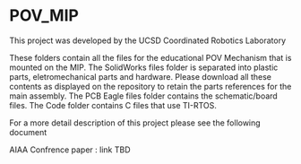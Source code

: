 # POV_MIP
This project was developed by the UCSD Coordinated Robotics Laboratory


These folders contain all the files for the educational POV Mechanism that is mounted on the MIP.
The SolidWorks files folder is separated into plastic parts, eletromechanical parts and hardware.
Please download all these contents as displayed on the repository to retain the parts references for the main assembly.
The PCB Eagle files folder contains the schematic/board files.
The Code folder contains C files that use TI-RTOS.


For a more detail description of this project please see the following document

AIAA Confrence paper : link TBD


